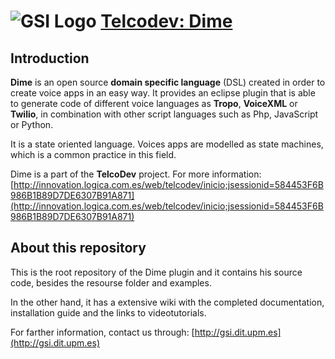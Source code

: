 ![GSI Logo](http://gsi.dit.upm.es/templates/jgsi/images/logo.png)
[Telcodev: Dime](http://gsi.dit.upm.es)
==================================

Introduction
---------------------

**Dime** is an open source **domain specific language** (DSL) created in order to create voice apps in an easy way. It provides an eclipse plugin that is able to generate code of different voice languages as **Tropo**, **VoiceXML** or **Twilio**, in combination with other script languages such as Php, JavaScript or Python.

It is a state oriented language. Voices apps are modelled as state machines, which is a common practice in this field.

Dime is a part of the **TelcoDev** project. For more information: [http://innovation.logica.com.es/web/telcodev/inicio;jsessionid=584453F6B986B1B89D7DE6307B91A871](http://innovation.logica.com.es/web/telcodev/inicio;jsessionid=584453F6B986B1B89D7DE6307B91A871)

About this repository
------------------------------

This is the root repository of the Dime plugin and it contains his source code, besides the resourse folder and examples. 

In the other hand, it has a extensive wiki with the completed documentation, installation guide and the links to videotutorials.



For farther information, contact us through: [http://gsi.dit.upm.es](http://gsi.dit.upm.es)
